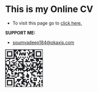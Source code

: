 # This is my Online CV

 - To visit this page go to [click here.](https://imsoumya18.github.io/cv)


 **SUPPORT ME:**
 - soumyadeep184@okaxis.com
<img src="images/UPI.jpg" height="120" width="120" style="border-left: 130px">
